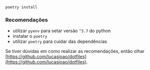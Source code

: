 `poetry install`

### Recomendações

- utilizar `pyenv` para setar versão `^3.7` do python
- instalar o `poetry`
- utilizar `poetry` para cuidar das dependências

Se tiver dúvidas em como realizar as recomendações, então olhar [https://github.com/lucasjoao/dotfiles](https://github.com/lucasjoao/dotfiles).
